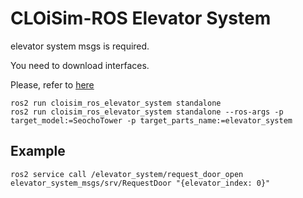 # CLOiSim-ROS Elevator System

elevator system msgs is required.

You need to download interfaces.

Please, refer to [here](https://github.com/lge-ros2/cloi_common_interfaces/tree/foxy)

```shell
ros2 run cloisim_ros_elevator_system standalone
ros2 run cloisim_ros_elevator_system standalone --ros-args -p target_model:=SeochoTower -p target_parts_name:=elevator_system
```

## Example

```shell
ros2 service call /elevator_system/request_door_open elevator_system_msgs/srv/RequestDoor "{elevator_index: 0}"
```
